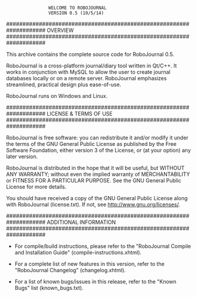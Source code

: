 					
					WELCOME TO ROBOJOURNAL
					VERSION 0.5 (10/5/14)

					
####################################################################
							OVERVIEW
####################################################################

This archive contains the complete source code for RoboJournal 0.5.

RoboJournal is a cross-platform journal/diary tool written in Qt/C++.
It works in conjunction with MySQL to allow the user to create
journal databases locally or on a remote server. RoboJournal emphasizes
streamlined, practical design plus ease-of-use.

RoboJournal runs on Windows and Linux.

####################################################################
					LICENSE & TERMS OF USE
####################################################################

RoboJournal is free software: you can redistribute it and/or modify
it under the terms of the GNU General Public License as published by
the Free Software Foundation, either version 3 of the License, or
(at your option) any later version.

RoboJournal is distributed in the hope that it will be useful,
but WITHOUT ANY WARRANTY; without even the implied warranty of
MERCHANTABILITY or FITNESS FOR A PARTICULAR PURPOSE.  See the
GNU General Public License for more details.

You should have received a copy of the GNU General Public License
along with RoboJournal (license.txt). If not, see 
<http://www.gnu.org/licenses/>.

####################################################################
					ADDITIONAL INFORMATION
####################################################################

* 	For compile/build instructions, please refer to the "RoboJournal 
	Compile and Installation Guide" (compile-instructions.xhtml).

*	For a complete list of new features in this version, refer to the 
	"RoboJournal Changelog" (changelog.xhtml).

* 	For a list of known bugs/issues in this  release, refer to the 
	"Known Bugs" list (known_bugs.txt).

